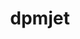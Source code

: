 ---
title: "dpmjet"
layout: cache
categories: [package, develop]
meta: {"versions": ["19.3.7"], "compilers": ["gcc@=11.4.0"], "oss": ["ubuntu22.04"], "platforms": ["linux"], "targets": ["x86_64_v3"], "stacks": ["hep", "root"], "num_specs": 2, "num_specs_by_stack": {"hep": 2, "root": 2}}
spec_details: [{"hash": "mejawyd7hn7iptzuj5zo7qztdemovwyb", "compiler": "gcc@=11.4.0", "versions": ["19.3.7"], "os": "ubuntu22.04", "platform": "linux", "target": "x86_64_v3", "variants": ["build_system=makefile"], "stacks": ["hep", "root"], "size": "-", "tarball": "https://binaries.spack.io/develop/build_cache/linux-ubuntu22.04-x86_64_v3/gcc-11.4.0/dpmjet-19.3.7/linux-ubuntu22.04-x86_64_v3-gcc-11.4.0-dpmjet-19.3.7-mejawyd7hn7iptzuj5zo7qztdemovwyb.spack"}, {"hash": "paxqoqeeuucalgakgdhczdqydme6bqkv", "compiler": "gcc@=11.4.0", "versions": ["19.3.7"], "os": "ubuntu22.04", "platform": "linux", "target": "x86_64_v3", "variants": ["build_system=makefile"], "stacks": ["hep", "root"], "size": "-", "tarball": "https://binaries.spack.io/develop/build_cache/linux-ubuntu22.04-x86_64_v3/gcc-11.4.0/dpmjet-19.3.7/linux-ubuntu22.04-x86_64_v3-gcc-11.4.0-dpmjet-19.3.7-paxqoqeeuucalgakgdhczdqydme6bqkv.spack"}]
---
